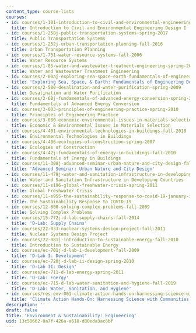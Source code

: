 ```yaml
---
content_type: course-lists
courses:
- id: courses/1-101-introduction-to-civil-and-environmental-engineering-design-i-fall-2006
  title: Introduction to Civil and Environmental Engineering Design I
- id: courses/1-258j-public-transportation-systems-spring-2017
  title: Public Transportation Systems
- id: courses/1-252j-urban-transportation-planning-fall-2016
  title: Urban Transportation Planning
- id: courses/1-731-water-resource-systems-fall-2006
  title: Water Resource Systems
- id: courses/1-85-water-and-wastewater-treatment-engineering-spring-2006
  title: Water and Wastewater Treatment Engineering
- id: courses/2-00aj-exploring-sea-space-earth-fundamentals-of-engineering-design-spring-2009
  title: 'Exploring Sea, Space, & Earth: Fundamentals of Engineering Design'
- id: courses/2-500-desalination-and-water-purification-spring-2009
  title: Desalination and Water Purification
- id: courses/2-60j-fundamentals-of-advanced-energy-conversion-spring-2020
  title: Fundamentals of Advanced Energy Conversion
- id: courses/3-003-principles-of-engineering-practice-spring-2010
  title: Principles of Engineering Practice
- id: courses/3-080-economic-environmental-issues-in-materials-selection-fall-2005
  title: Economic & Environmental Issues in Materials Selection
- id: courses/4-401-environmental-technologies-in-buildings-fall-2018
  title: Environmental Technologies in Buildings
- id: courses/4-406-ecologies-of-construction-spring-2007
  title: Ecologies of Construction
- id: courses/4-42j-fundamentals-of-energy-in-buildings-fall-2010
  title: Fundamentals of Energy in Buildings
- id: courses/11-308j-advanced-seminar-urban-nature-and-city-design-fall-2012
  title: 'Advanced Seminar: Urban Nature and City Design'
- id: courses/11-479j-water-and-sanitation-infrastructure-in-developing-countries-spring-2007
  title: Water and Sanitation Infrastructure in Developing Countries
- id: courses/11-s196-global-freshwater-crisis-spring-2011
  title: Global Freshwater Crisis
- id: courses/11-s955-the-sustainability-response-to-covid-19-january-iap-2021
  title: The Sustainability Response to COVID-19
- id: courses/12-000-solving-complex-problems-fall-2009
  title: Solving Complex Problems
- id: courses/15-772j-d-lab-supply-chains-fall-2014
  title: 'D-Lab: Supply Chains'
- id: courses/22-033-nuclear-systems-design-project-fall-2011
  title: Nuclear Systems Design Project
- id: courses/22-081j-introduction-to-sustainable-energy-fall-2010
  title: Introduction to Sustainable Energy
- id: courses/ec-701j-d-lab-i-development-fall-2009
  title: 'D-Lab I: Development'
- id: courses/ec-720j-d-lab-ii-design-spring-2010
  title: 'D-Lab II: Design'
- id: courses/ec-711-d-lab-energy-spring-2011
  title: 'D-Lab: Energy'
- id: courses/ec-715-d-lab-water-sanitation-and-hygiene-fall-2019
  title: 'D-Lab: Water, Sanitation, and Hygiene'
- id: courses/res-env-001-climate-action-hands-on-harnessing-science-with-communities-to-cut-carbon-january-iap-2017
  title: 'Climate Action Hands-On: Harnessing Science with Communities to Cut Carbon'
description: ''
draft: false
title: 'Environment & Sustainability: Engineering'
uid: 13c50662-0a7f-426a-a618-d80eda3ac6bf
---
```

